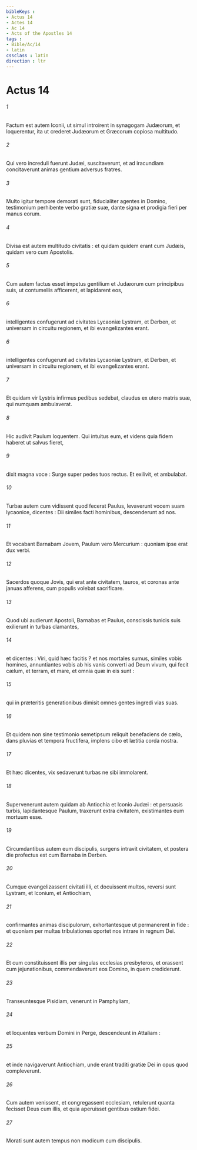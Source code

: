 ```yaml
---
bibleKeys : 
- Actus 14
- Actes 14
- Ac 14
- Acts of the Apostles 14
tags : 
- Bible/Ac/14
- latin
cssclass : latin
direction : ltr
---
```


# Actus 14

###### 1
Factum est autem Iconii, ut simul introirent in synagogam Judæorum, et loquerentur, ita ut crederet Judæorum et Græcorum copiosa multitudo.
###### 2
Qui vero increduli fuerunt Judæi, suscitaverunt, et ad iracundiam concitaverunt animas gentium adversus fratres.
###### 3
Multo igitur tempore demorati sunt, fiducialiter agentes in Domino, testimonium perhibente verbo gratiæ suæ, dante signa et prodigia fieri per manus eorum.
###### 4
Divisa est autem multitudo civitatis : et quidam quidem erant cum Judæis, quidam vero cum Apostolis.
###### 5
Cum autem factus esset impetus gentilium et Judæorum cum principibus suis, ut contumeliis afficerent, et lapidarent eos,
###### 6
intelligentes confugerunt ad civitates Lycaoniæ Lystram, et Derben, et universam in circuitu regionem, et ibi evangelizantes erant.
###### 6
intelligentes confugerunt ad civitates Lycaoniæ Lystram, et Derben, et universam in circuitu regionem, et ibi evangelizantes erant.
###### 7
Et quidam vir Lystris infirmus pedibus sedebat, claudus ex utero matris suæ, qui numquam ambulaverat.
###### 8
Hic audivit Paulum loquentem. Qui intuitus eum, et videns quia fidem haberet ut salvus fieret,
###### 9
dixit magna voce : Surge super pedes tuos rectus. Et exilivit, et ambulabat.
###### 10
Turbæ autem cum vidissent quod fecerat Paulus, levaverunt vocem suam lycaonice, dicentes : Dii similes facti hominibus, descenderunt ad nos.
###### 11
Et vocabant Barnabam Jovem, Paulum vero Mercurium : quoniam ipse erat dux verbi.
###### 12
Sacerdos quoque Jovis, qui erat ante civitatem, tauros, et coronas ante januas afferens, cum populis volebat sacrificare.
###### 13
Quod ubi audierunt Apostoli, Barnabas et Paulus, conscissis tunicis suis exilierunt in turbas clamantes,
###### 14
et dicentes : Viri, quid hæc facitis ? et nos mortales sumus, similes vobis homines, annuntiantes vobis ab his vanis converti ad Deum vivum, qui fecit cælum, et terram, et mare, et omnia quæ in eis sunt :
###### 15
qui in præteritis generationibus dimisit omnes gentes ingredi vias suas.
###### 16
Et quidem non sine testimonio semetipsum reliquit benefaciens de cælo, dans pluvias et tempora fructifera, implens cibo et lætitia corda nostra.
###### 17
Et hæc dicentes, vix sedaverunt turbas ne sibi immolarent.
###### 18
Supervenerunt autem quidam ab Antiochia et Iconio Judæi : et persuasis turbis, lapidantesque Paulum, traxerunt extra civitatem, existimantes eum mortuum esse.
###### 19
Circumdantibus autem eum discipulis, surgens intravit civitatem, et postera die profectus est cum Barnaba in Derben.
###### 20
Cumque evangelizassent civitati illi, et docuissent multos, reversi sunt Lystram, et Iconium, et Antiochiam,
###### 21
confirmantes animas discipulorum, exhortantesque ut permanerent in fide : et quoniam per multas tribulationes oportet nos intrare in regnum Dei.
###### 22
Et cum constituissent illis per singulas ecclesias presbyteros, et orassent cum jejunationibus, commendaverunt eos Domino, in quem crediderunt.
###### 23
Transeuntesque Pisidiam, venerunt in Pamphyliam,
###### 24
et loquentes verbum Domini in Perge, descendeunt in Attaliam :
###### 25
et inde navigaverunt Antiochiam, unde erant traditi gratiæ Dei in opus quod compleverunt.
###### 26
Cum autem venissent, et congregassent ecclesiam, retulerunt quanta fecisset Deus cum illis, et quia aperuisset gentibus ostium fidei.
###### 27
Morati sunt autem tempus non modicum cum discipulis.
